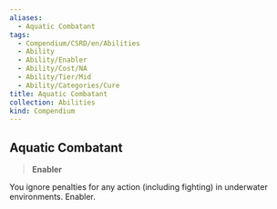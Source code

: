```yaml
---
aliases:
  - Aquatic Combatant
tags:
  - Compendium/CSRD/en/Abilities
  - Ability
  - Ability/Enabler
  - Ability/Cost/NA
  - Ability/Tier/Mid
  - Ability/Categories/Cure
title: Aquatic Combatant
collection: Abilities
kind: Compendium
---
```

## Aquatic Combatant  
>**Enabler**
  
You ignore penalties for any action (including fighting) in underwater environments. Enabler.